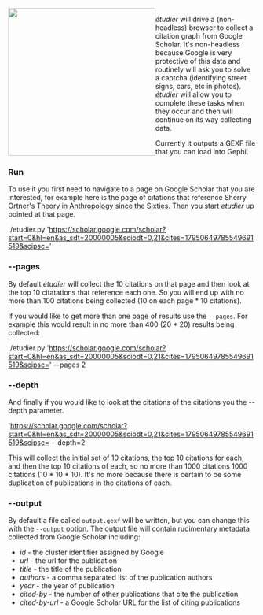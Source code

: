 <img style="float: left;" height=300 src="https://raw.githubusercontent.com/edsu/etudier/master/example/output.png">

*étudier* will drive a (non-headless) browser to collect a citation graph from
Google Scholar. It's non-headless because Google is very protective of this data
and routinely will ask you to solve a captcha (identifying street signs, cars,
etc in photos). *étudier* will allow you to complete these tasks when they occur
and then will continue on its way collecting data.

Currently it outputs a GEXF file that you can load into Gephi.

### Run

To use it you first need to navigate to a page on Google Scholar that you are
interested, for example here is the page of citations that reference Sherry
Ortner's [Theory in Anthropology since the Sixties]. Then you start *etudier* up
pointed at that page.

./etudier.py 'https://scholar.google.com/scholar?start=0&hl=en&as_sdt=20000005&sciodt=0,21&cites=17950649785549691519&scipsc='

### --pages

By default *étudier* will collect the 10 citations on that page and then look at
the top 10 citatations that reference each one. So you will end up with no more
than 100 citations being collected (10 on each page * 10 citations).

If you would like to get more than one page of results use the `--pages`. For
example this would result in no more than 400 (20 * 20) results being collected:

./etudier.py 'https://scholar.google.com/scholar?start=0&hl=en&as_sdt=20000005&sciodt=0,21&cites=17950649785549691519&scipsc=' --pages 2

### --depth

And finally if you would like to look at the citations of the citations you the
--depth parameter. 

'https://scholar.google.com/scholar?start=0&hl=en&as_sdt=20000005&sciodt=0,21&cites=17950649785549691519&scipsc= --depth=2

This will collect the initial set of 10 citations, the top 10 citations for
each, and then the top 10 citations of each, so no more than 1000 citations 1000
citations (10 * 10 * 10). It's no more because there is certain to be some
duplication of publications in the citations of each.

### --output

By default a file called `output.gexf` will be written, but you can change this
with the `--output` option. The output file will contain rudimentary metadata
collected from Google Scholar including:

- *id* - the cluster identifier assigned by Google
- *url* - the url for the publication
- *title* - the title of the publication
- *authors* - a comma separated list of the publication authors
- *year* - the year of publication
- *cited-by* - the number of other publications that cite the publication
- *cited-by-url* - a Google Scholar URL for the list of citing publications



[Theory in Anthropology since the Sixties]: https://scholar.google.com/scholar?hl=en&as_sdt=20000005&sciodt=0,21&cites=17950649785549691519&scipsc=

